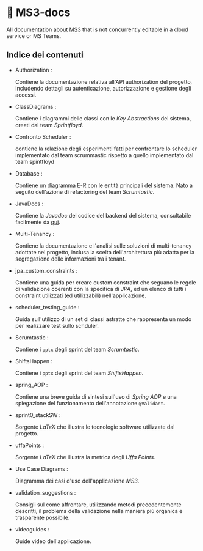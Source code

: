 # 📝 MS3-docs
All documentation about [MS3](https://github.com/CSW-Teams/MS3) that is not concurrently editable in a cloud service or MS Teams.

## Indice dei contenuti

- Authorization :

  Contiene la documentazione relativa all'API authorization del progetto, includendo dettagli su autenticazione, autorizzazione e gestione degli accessi.

- ClassDiagrams :

  Contiene i diagrammi delle classi con le _Key Abstractions_ del sistema, creati dal team _Sprintfloyd_.
  
- Confronto Scheduler :

  contiene la relazione degli esperimenti fatti per confrontare lo scheduler implementato dal team scrummastic rispetto a quello implementato dal team spintfloyd
  
- Database :

  Contiene un diagramma E-R con le entità principali del sistema. Nato a seguito dell'azione di refactoring del team _Scrumtastic_.

- JavaDocs :

  Contiene la _Javadoc_ del codice del backend del sistema, consultabile facilmente da [qui](https://csw-teams.github.io/).

- Multi-Tenancy :

  Contiene la documentazione e l'analisi sulle soluzioni di multi-tenancy adottate nel progetto, inclusa la scelta dell'architettura più adatta per la segregazione delle informazioni tra i tenant.

- jpa_custom_constraints :

  Contiene una guida per creare custom constraint che seguano le regole di validazione coerenti con la specifica di _JPA_, ed un elenco di tutti i constraint utilizzati (ed utilizzabili) nell'applicazione.

- scheduler_testing_guide :

  Guida sull'utilizzo di un set di classi astratte che rappresenta un modo per realizzare test sullo schduler.

- Scrumtastic :

  Contiene i `pptx` degli sprint del team _Scrumtastic_.

- ShiftsHappen :

  Contiene i `pptx` degli sprint del team _ShiftsHappen_.

- spring_AOP :

  Contiene una breve guida di sintesi sull'uso di _Spring AOP_ e una spiegazione del funzionamento dell'annotazione `@Validant`.

- sprint0_stackSW :

  Sorgente _LaTeX_ che illustra le tecnologie software utilizzate dal progetto.

- uffaPoints :

  Sorgente _LaTeX_ che illustra la metrica degli _Uffa Points_.

- Use Case Diagrams :

  Diagramma dei casi d'uso dell'applicazione _MS3_.

- validation_suggestions :

  Consigli sul come affrontare, utilizzando metodi precedentemente descritti, il problema della validazione nella maniera più organica e trasparente possibile.
  
- videoguides :

  Guide video dell'applicazione.
